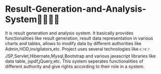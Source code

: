 # Result-Generation-and-Analysis-System👩‍💻👩‍💻
It is result generation and analysis system. It basically provides functionalities like result generation, result data representation
in various charts and tables, allows to modify data by different authorities like Admin,HOD,invigilators,etc. Project uses several technologies
like 👉👉 JSP,Servlet,Hibernate,Mysql,Bootstrap and various javascript libraries like data table, jspdf,jQuery,etc. This system seperates functionalities of different authority and give rights according to their role in a system.
